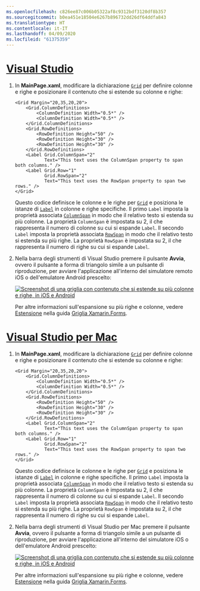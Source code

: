 ```yaml
---
ms.openlocfilehash: c826ee87c006b05322af8c9312bdf3120df8b357
ms.sourcegitcommit: b0ea451e18504e6267b896732dd26df64ddfa843
ms.translationtype: HT
ms.contentlocale: it-IT
ms.lasthandoff: 04/09/2020
ms.locfileid: "61375359"
---
```

# <a name="visual-studio"></a>[Visual Studio](#tab/vswin)

1. In **MainPage.xaml**, modificare la dichiarazione [`Grid`](xref:Xamarin.Forms.Grid) per definire colonne e righe e posizionare il contenuto che si estende su colonne e righe:

    ```xaml
    <Grid Margin="20,35,20,20">
        <Grid.ColumnDefinitions>
            <ColumnDefinition Width="0.5*" />
            <ColumnDefinition Width="0.5*" />
        </Grid.ColumnDefinitions>
        <Grid.RowDefinitions>
            <RowDefinition Height="50" />
            <RowDefinition Height="30" />
            <RowDefinition Height="30" />
        </Grid.RowDefinitions>
        <Label Grid.ColumnSpan="2"
               Text="This text uses the ColumnSpan property to span both columns." />
        <Label Grid.Row="1"
               Grid.RowSpan="2"
               Text="This text uses the RowSpan property to span two rows." />
    </Grid>
    ```

    Questo codice definisce le colonne e le righe per [`Grid`](xref:Xamarin.Forms.Grid) e posiziona le istanze di [`Label`](xref:Xamarin.Forms.Label) in colonne e righe specifiche. Il primo `Label` imposta la proprietà associata [`ColumnSpan`](xref:Xamarin.Forms.Grid.ColumnSpanProperty) in modo che il relativo testo si estenda su più colonne. La proprietà `ColumnSpan` è impostata su 2, il che rappresenta il numero di colonne su cui si espande `Label`. Il secondo `Label` imposta la proprietà associata [`RowSpan`](xref:Xamarin.Forms.Grid.RowSpanProperty) in modo che il relativo testo si estenda su più righe. La proprietà `RowSpan` è impostata su 2, il che rappresenta il numero di righe su cui si espande `Label`.

1. Nella barra degli strumenti di Visual Studio premere il pulsante **Avvia**, ovvero il pulsante a forma di triangolo simile a un pulsante di riproduzione, per avviare l'applicazione all'interno del simulatore remoto iOS o dell'emulatore Android prescelto:

    [![Screenshot di una griglia con contenuto che si estende su più colonne e righe, in iOS e Android](../images/span-columns-rows.png "Griglia con contenuto che si estende in colonne e righe")](../images/span-columns-rows-large.png#lightbox "Griglia con contenuto che si estende in colonne e righe")

    Per altre informazioni sull'espansione su più righe e colonne, vedere [Estensione](~/xamarin-forms/user-interface/layouts/grid.md#spans) nella guida [Griglia Xamarin.Forms](~/xamarin-forms/user-interface/layouts/grid.md).

# <a name="visual-studio-for-mac"></a>[Visual Studio per Mac](#tab/vsmac)

1. In **MainPage.xaml**, modificare la dichiarazione [`Grid`](xref:Xamarin.Forms.Grid) per definire colonne e righe e posizionare il contenuto che si estende su colonne e righe:

    ```xaml
    <Grid Margin="20,35,20,20">
        <Grid.ColumnDefinitions>
            <ColumnDefinition Width="0.5*" />
            <ColumnDefinition Width="0.5*" />
        </Grid.ColumnDefinitions>
        <Grid.RowDefinitions>
            <RowDefinition Height="50" />
            <RowDefinition Height="30" />
            <RowDefinition Height="30" />
        </Grid.RowDefinitions>
        <Label Grid.ColumnSpan="2"
               Text="This text uses the ColumnSpan property to span both columns." />
        <Label Grid.Row="1"
               Grid.RowSpan="2"
               Text="This text uses the RowSpan property to span two rows." />
    </Grid>
    ```

    Questo codice definisce le colonne e le righe per [`Grid`](xref:Xamarin.Forms.Grid) e posiziona le istanze di [`Label`](xref:Xamarin.Forms.Label) in colonne e righe specifiche. Il primo `Label` imposta la proprietà associata [`ColumnSpan`](xref:Xamarin.Forms.Grid.ColumnSpanProperty) in modo che il relativo testo si estenda su più colonne. La proprietà `ColumnSpan` è impostata su 2, il che rappresenta il numero di colonne su cui si espande `Label`. Il secondo `Label` imposta la proprietà associata [`RowSpan`](xref:Xamarin.Forms.Grid.RowSpanProperty) in modo che il relativo testo si estenda su più righe. La proprietà `RowSpan` è impostata su 2, il che rappresenta il numero di righe su cui si espande `Label`.

1. Nella barra degli strumenti di Visual Studio per Mac premere il pulsante **Avvia**, ovvero il pulsante a forma di triangolo simile a un pulsante di riproduzione, per avviare l'applicazione all'interno del simulatore iOS o dell'emulatore Android prescelto:

    [![Screenshot di una griglia con contenuto che si estende su più colonne e righe, in iOS e Android](../images/span-columns-rows.png "Griglia con contenuto che si estende in colonne e righe")](../images/span-columns-rows-large.png#lightbox "Griglia con contenuto che si estende in colonne e righe")

    Per altre informazioni sull'espansione su più righe e colonne, vedere [Estensione](~/xamarin-forms/user-interface/layouts/grid.md#spans) nella guida [Griglia Xamarin.Forms](~/xamarin-forms/user-interface/layouts/grid.md).
